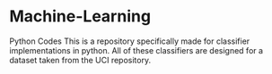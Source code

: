 # Machine-Learning
Python Codes
This is a repository specifically made for classifier implementations in python. All of these classifiers are designed 
for a dataset taken from the UCI repository. 
